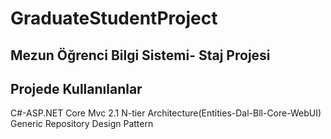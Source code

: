 # GraduateStudentProject
## Mezun Öğrenci Bilgi Sistemi- Staj Projesi
## Projede Kullanılanlar
C#-ASP.NET Core Mvc 2.1
N-tier Architecture(Entities-Dal-Bll-Core-WebUI)
Generic Repository Design Pattern

